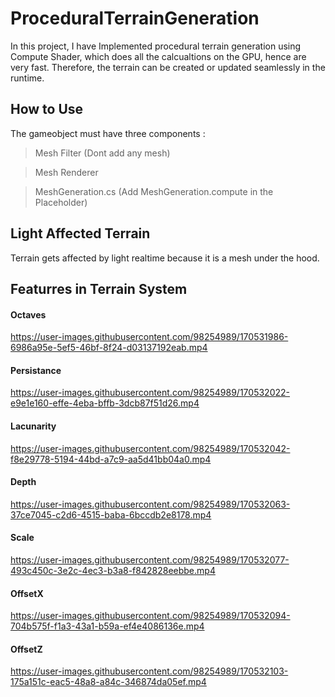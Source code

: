 # ProceduralTerrainGeneration
In this project, I have Implemented procedural terrain generation using Compute Shader, which does all the calcualtions on the GPU, hence are very fast. Therefore, the terrain can be created or updated seamlessly in the runtime.

## How to Use
The gameobject must have three components :
>Mesh Filter (Dont add any mesh)

>Mesh Renderer

>MeshGeneration.cs (Add MeshGeneration.compute in the Placeholder)

## Light Affected Terrain
Terrain gets affected by light realtime because it is a mesh under the hood.
## Featurres in Terrain System

#### Octaves
https://user-images.githubusercontent.com/98254989/170531986-6986a95e-5ef5-46bf-8f24-d03137192eab.mp4


#### Persistance
https://user-images.githubusercontent.com/98254989/170532022-e9e1e160-effe-4eba-bffb-3dcb87f51d26.mp4


#### Lacunarity
https://user-images.githubusercontent.com/98254989/170532042-f8e29778-5194-44bd-a7c9-aa5d41bb04a0.mp4


#### Depth
https://user-images.githubusercontent.com/98254989/170532063-37ce7045-c2d6-4515-baba-6bccdb2e8178.mp4


#### Scale
https://user-images.githubusercontent.com/98254989/170532077-493c450c-3e2c-4ec3-b3a8-f842828eebbe.mp4


#### OffsetX
https://user-images.githubusercontent.com/98254989/170532094-704b575f-f1a3-43a1-b59a-ef4e4086136e.mp4


#### OffsetZ
https://user-images.githubusercontent.com/98254989/170532103-175a151c-eac5-48a8-a84c-346874da05ef.mp4
